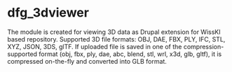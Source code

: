 # dfg_3dviewer

The module is created for viewing 3D data as Drupal extension for WissKI based repository.
Supported 3D file formats: OBJ, DAE, FBX, PLY, IFC, STL, XYZ, JSON, 3DS, glTF.
If uploaded file is saved in one of the compression-supported format (obj, fbx, ply, dae, abc, blend, stl, wrl, x3d, glb, gltf), it is compressed on-the-fly and converted into GLB format.
